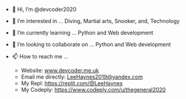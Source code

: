 - 👋 Hi, I’m @devcoder2020
- 👀 I’m interested in ... Diving, Martial arts, Snooker, and, Technology
- 🌱 I’m currently learning ... Python and Web development 
- 💞️ I’m looking to collaborate on ... Python and Web development 
- 📫 How to reach me ... 

  - Website: www.devcoder.me.uk
  - Email me directly: LeeHaynes2019@yandex.com
  - My Repl: https://replit.com/@LeeHaynes 
  - My Codeply: https://www.codeply.com/u/thegeneral2020

<!---
devcoder2020/devcoder2020 is a ✨ special ✨ repository because its `README.md` (this file) appears on your GitHub profile.
You can click the Preview link to take a look at your changes.
--->
